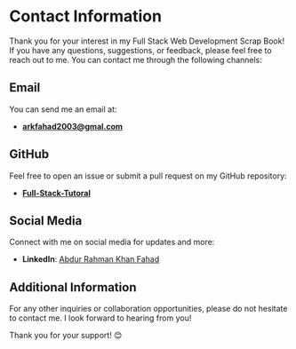 # Contact Information

Thank you for your interest in my Full Stack Web Development Scrap Book! If you have any questions, suggestions, or feedback, please feel free to reach out to me. You can contact me through the following channels:

## Email

You can send me an email at:
- **[arkfahad2003@gmal.com](mailto:your.email@example.com)**

## GitHub

Feel free to open an issue or submit a pull request on my GitHub repository:
- **[Full-Stack-Tutoral](https://github.com/ARKFahad/Full-Stack-Tutoral)**

## Social Media

Connect with me on social media for updates and more:

- **LinkedIn**: [Abdur Rahman Khan Fahad](https://www.linkedin.com/in/abdur-rahman-khan-fahad-0b3425192/)

## Additional Information

For any other inquiries or collaboration opportunities, please do not hesitate to contact me. I look forward to hearing from you!

Thank you for your support! 😊
